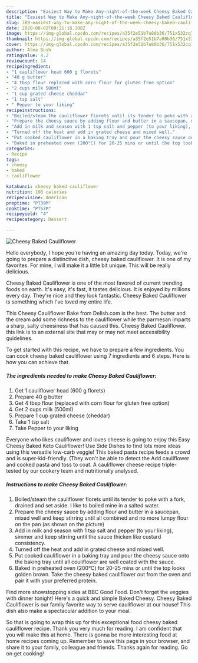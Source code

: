 ```yaml
---
description: "Easiest Way to Make Any-night-of-the-week Cheesy Baked Cauliflower"
title: "Easiest Way to Make Any-night-of-the-week Cheesy Baked Cauliflower"
slug: 389-easiest-way-to-make-any-night-of-the-week-cheesy-baked-cauliflower
date: 2020-08-02T09:21:18.308Z
image: https://img-global.cpcdn.com/recipes/a35f2e51b7a80b36/751x532cq70/cheesy-baked-cauliflower-recipe-main-photo.jpg
thumbnail: https://img-global.cpcdn.com/recipes/a35f2e51b7a80b36/751x532cq70/cheesy-baked-cauliflower-recipe-main-photo.jpg
cover: https://img-global.cpcdn.com/recipes/a35f2e51b7a80b36/751x532cq70/cheesy-baked-cauliflower-recipe-main-photo.jpg
author: Alma Bush
ratingvalue: 4.2
reviewcount: 14
recipeingredient:
- "1 cauliflower head 600 g florets"
- "40 g butter"
- "4 tbsp flour replaced with corn flour for gluten free option"
- "2 cups milk 500ml"
- "1 cup grated cheese cheddar"
- "1 tsp salt"
- " Pepper to your liking"
recipeinstructions:
- "Boiled/steam the cauliflower florets until its tender to poke with a fork, drained and set aside. I like to boiled mine in a salted water."
- "Prepare the cheesy sauce by adding flour and butter in a saucepan, mixed well and keep stirring until all combined and no more lumpy flour on the pan (as shown on the picture)"
- "Add in milk and season with 1 tsp salt and pepper (to your liking), simmer and keep stirring until the sauce thicken like custard consistency."
- "Turned off the heat and add in grated cheese and mixed well."
- "Put cooked cauliflower in a baking tray and pour the cheesy sauce onto the baking tray until all couliflower are well coated with the sauce."
- "Baked in preheated oven (200°C) for 20-25 mins or until the top looks golden brown. Take the cheesy baked cauliflower out from the oven and pair it with your preferred protein."
categories:
- Recipe
tags:
- cheesy
- baked
- cauliflower

katakunci: cheesy baked cauliflower 
nutrition: 100 calories
recipecuisine: American
preptime: "PT39M"
cooktime: "PT57M"
recipeyield: "4"
recipecategory: Dessert

---
```



![Cheesy Baked Cauliflower](https://img-global.cpcdn.com/recipes/a35f2e51b7a80b36/751x532cq70/cheesy-baked-cauliflower-recipe-main-photo.jpg)

Hello everybody, I hope you're having an amazing day today. Today, we're going to prepare a distinctive dish, cheesy baked cauliflower. It is one of my favorites. For mine, I will make it a little bit unique. This will be really delicious.

Cheesy Baked Cauliflower is one of the most favored of current trending foods on earth. It's easy, it's fast, it tastes delicious. It is enjoyed by millions every day. They're nice and they look fantastic. Cheesy Baked Cauliflower is something which I've loved my entire life.

This Cheesy Cauliflower Bake from Delish.com is the best. The butter and the cream add some richness to the cauliflower while the parmesan imparts a sharp, salty cheesiness that has caused this. Cheesy Baked Cauliflower. this link is to an external site that may or may not meet accessibility guidelines.


To get started with this recipe, we have to prepare a few ingredients. You can cook cheesy baked cauliflower using 7 ingredients and 6 steps. Here is how you can achieve that.

<!--inarticleads1-->

##### The ingredients needed to make Cheesy Baked Cauliflower:

1. Get 1 cauliflower head (600 g florets)
1. Prepare 40 g butter
1. Get 4 tbsp flour (replaced with corn flour for gluten free option)
1. Get 2 cups milk (500ml)
1. Prepare 1 cup grated cheese (cheddar)
1. Take 1 tsp salt
1. Take  Pepper to your liking


Everyone who likes cauliflower and loves cheese is going to enjoy this Easy Cheesy Baked Keto Cauliflower! Use Side Dishes to find lots more ideas using this versatile low-carb veggie! This baked pasta recipe feeds a crowd and is super-kid-friendly. (They won&#39;t be able to detect the Add cauliflower and cooked pasta and toss to coat. A cauliflower cheese recipe triple-tested by our cookery team and nutritionally analysed. 

<!--inarticleads2-->

##### Instructions to make Cheesy Baked Cauliflower:

1. Boiled/steam the cauliflower florets until its tender to poke with a fork, drained and set aside. I like to boiled mine in a salted water.
1. Prepare the cheesy sauce by adding flour and butter in a saucepan, mixed well and keep stirring until all combined and no more lumpy flour on the pan (as shown on the picture)
1. Add in milk and season with 1 tsp salt and pepper (to your liking), simmer and keep stirring until the sauce thicken like custard consistency.
1. Turned off the heat and add in grated cheese and mixed well.
1. Put cooked cauliflower in a baking tray and pour the cheesy sauce onto the baking tray until all couliflower are well coated with the sauce.
1. Baked in preheated oven (200°C) for 20-25 mins or until the top looks golden brown. Take the cheesy baked cauliflower out from the oven and pair it with your preferred protein.


Find more showstopping sides at BBC Good Food. Don&#39;t forget the veggies with dinner tonight! Here&#39;s a quick and simple Baked Cheesy. Cheesy Baked Cauliflower is our family favorite way to serve cauliflower at our house! This dish also make a spectacular addition to your meal. 

So that is going to wrap this up for this exceptional food cheesy baked cauliflower recipe. Thank you very much for reading. I am confident that you will make this at home. There is gonna be more interesting food at home recipes coming up. Remember to save this page in your browser, and share it to your family, colleague and friends. Thanks again for reading. Go on get cooking!
